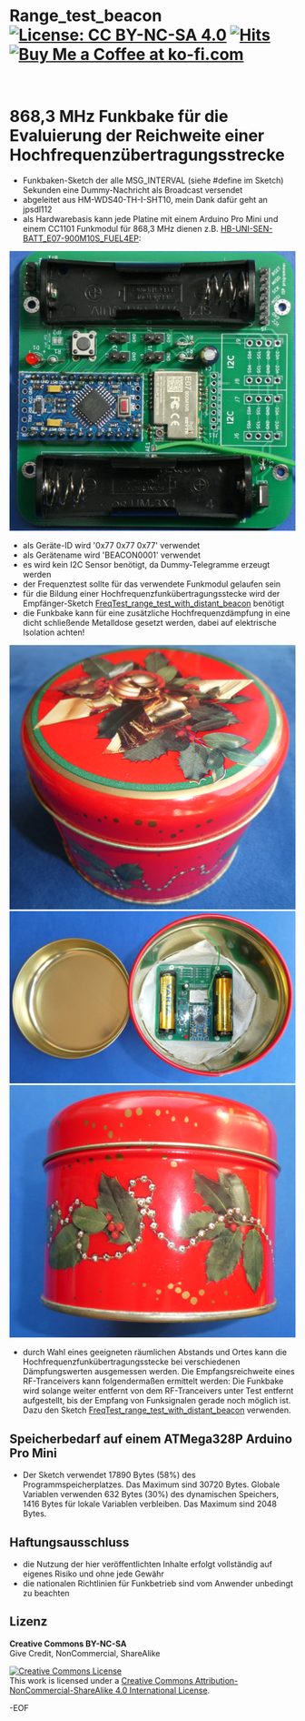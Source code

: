 # Range_test_beacon [![License: CC BY-NC-SA 4.0](https://img.shields.io/badge/License-CC%20BY--NC--SA%204.0-lightgrey.svg)](https://creativecommons.org/licenses/by-nc-sa/4.0/) [![Hits](https://hits.seeyoufarm.com/api/count/incr/badge.svg?url=https%3A%2F%2Fgithub.com%2FFUEL4EP%2FHomeAutomation%2FAsksinPP_developments%2Fsketches%2FRange_test_beacon&count_bg=%2379C83D&title_bg=%23555555&icon=&icon_color=%23E7E7E7&title=hits&edge_flat=false)](https://hits.seeyoufarm.com) <a href='https://ko-fi.com/FUEL4EP' target='_blank'><img height='20' style='border:0px;height:20px;' src='https://cdn.ko-fi.com/cdn/kofi1.png?v=2' border='0' alt='Buy Me a Coffee at ko-fi.com' /></a>
<br/>

# 868,3 MHz Funkbake für die Evaluierung der Reichweite einer Hochfrequenzübertragungsstrecke

- Funkbaken-Sketch der alle MSG_INTERVAL (siehe #define im Sketch) Sekunden eine Dummy-Nachricht als Broadcast versendet
- abgeleitet aus HM-WDS40-TH-I-SHT10, mein Dank dafür geht an jpsdl112
- als Hardwarebasis kann jede Platine mit einem Arduino Pro Mini und einem CC1101 Funkmodul für 868,3 MHz dienen z.B. [HB-UNI-SEN-BATT_E07-900M10S_FUEL4EP](https://github.com/FUEL4EP/HomeAutomation/tree/master/AsksinPP_developments/PCBs/HB-UNI-SEN-BATT_E07-900M10S_FUEL4EP):

![pic](Images/HB-UNI-SEN-BATT_E07-900M10S_FUEL4EP_PCB_top_JLCPCB_assembled_prototype_V1.0.png)
-	als Geräte-ID wird '0x77 0x77 0x77' verwendet
-	als Gerätename wird 'BEACON0001' verwendet
-	es wird kein I2C Sensor benötigt, da Dummy-Telegramme erzeugt werden
-	der Frequenztest sollte für das verwendete Funkmodul gelaufen sein
-	für die Bildung einer Hochfrequenzfunkübertragungsstecke wird der Empfänger-Sketch [FreqTest_range_test_with_distant_beacon](https://github.com/FUEL4EP/HomeAutomation/tree/master/AsksinPP_developments/sketches/FreqTest_range_test_with_distant_beacon) benötigt
-	die Funkbake kann für eine zusätzliche Hochfrequenzdämpfung in eine dicht schließende Metalldose gesetzt werden, dabei auf elektrische Isolation achten!

![pic](Images/metal_can_1.png)
![pic](Images/metal_can_2.png)
![pic](Images/metal_can_3.png)

-	durch Wahl eines geeigneten räumlichen Abstands und Ortes kann die Hochfrequenzfunkübertragungsstecke bei verschiedenen Dämpfungswerten ausgemessen werden. Die Empfangsreichweite eines RF-Tranceivers kann folgendermaßen ermittelt werden: Die Funkbake wird solange weiter entfernt von dem RF-Tranceivers unter Test entfernt aufgestellt, bis der Empfang von Funksignalen gerade noch möglich ist. Dazu den Sketch [FreqTest_range_test_with_distant_beacon](https://github.com/FUEL4EP/HomeAutomation/tree/master/AsksinPP_developments/sketches/FreqTest_range_test_with_distant_beacon) verwenden.

## Speicherbedarf auf einem ATMega328P Arduino Pro Mini

- Der Sketch verwendet 17890 Bytes (58%) des Programmspeicherplatzes. Das Maximum sind 30720 Bytes.
Globale Variablen verwenden 632 Bytes (30%) des dynamischen Speichers, 1416 Bytes für lokale Variablen verbleiben. Das Maximum sind 2048 Bytes.

## Haftungsausschluss

- die Nutzung der hier veröffentlichten Inhalte erfolgt vollständig auf eigenes Risiko und ohne jede Gewähr
- die nationalen Richtlinien für Funkbetrieb sind vom Anwender unbedingt zu beachten

## Lizenz 

**Creative Commons BY-NC-SA**<br>
Give Credit, NonCommercial, ShareAlike

<a rel="license" href="http://creativecommons.org/licenses/by-nc-sa/4.0/"><img alt="Creative Commons License" style="border-width:0" src="https://i.creativecommons.org/l/by-nc-sa/4.0/88x31.png" /></a><br />This work is licensed under a <a rel="license" href="http://creativecommons.org/licenses/by-nc-sa/4.0/">Creative Commons Attribution-NonCommercial-ShareAlike 4.0 International License</a>.


-EOF

